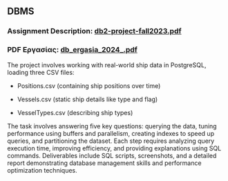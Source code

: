 ## DBMS

### Assignment Description: [db2-project-fall2023.pdf](https://github.com/apostolouagg/Database-Management-Systems-DBMS/files/14547585/db2-project-fall2023.pdf)

### PDF Εργασίας: [db_ergasia_2024_.pdf](https://github.com/apostolouagg/Database-Management-Systems-DBMS/files/14547973/db_ergasia_2024_.pdf)

The project involves working with real-world ship data in PostgreSQL, loading three CSV files: 

  - Positions.csv (containing ship positions over time) 

  - Vessels.csv (static ship details like type and flag)

  - VesselTypes.csv (describing ship types)


The task involves answering five key questions: querying the data, tuning performance using buffers and parallelism, creating indexes to speed up queries, and partitioning the dataset. Each step requires analyzing query execution time, improving efficiency, and providing explanations using SQL commands. 
Deliverables include SQL scripts, screenshots, and a detailed report demonstrating database management skills and performance optimization techniques.

